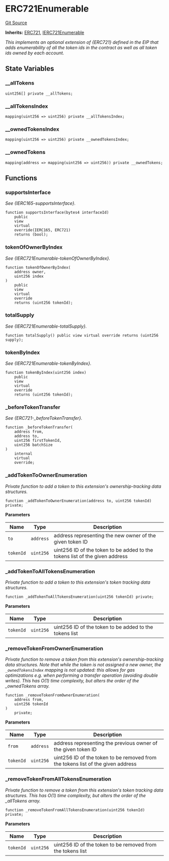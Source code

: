 # ERC721Enumerable
[Git Source](https://github.com/ContractLabs/foundry-bountykinds-contract/blob/67e6855d3beabdf242cc0b51d9e53b087a5235b9/src/oz-custom/oz/token/ERC721/extensions/ERC721Enumerable.sol)

**Inherits:**
[ERC721](/src/oz-custom/oz/token/ERC721/ERC721.sol/abstract.ERC721.md), [IERC721Enumerable](/src/oz-custom/oz/token/ERC721/extensions/IERC721Enumerable.sol/interface.IERC721Enumerable.md)

*This implements an optional extension of {ERC721} defined in the EIP
that adds
enumerability of all the token ids in the contract as well as all token ids
owned by each
account.*


## State Variables
### __allTokens

```solidity
uint256[] private __allTokens;
```


### __allTokensIndex

```solidity
mapping(uint256 => uint256) private __allTokensIndex;
```


### __ownedTokensIndex

```solidity
mapping(uint256 => uint256) private __ownedTokensIndex;
```


### __ownedTokens

```solidity
mapping(address => mapping(uint256 => uint256)) private __ownedTokens;
```


## Functions
### supportsInterface

*See {IERC165-supportsInterface}.*


```solidity
function supportsInterface(bytes4 interfaceId)
    public
    view
    virtual
    override(IERC165, ERC721)
    returns (bool);
```

### tokenOfOwnerByIndex

*See {IERC721Enumerable-tokenOfOwnerByIndex}.*


```solidity
function tokenOfOwnerByIndex(
    address owner,
    uint256 index
)
    public
    view
    virtual
    override
    returns (uint256 tokenId);
```

### totalSupply

*See {IERC721Enumerable-totalSupply}.*


```solidity
function totalSupply() public view virtual override returns (uint256 supply);
```

### tokenByIndex

*See {IERC721Enumerable-tokenByIndex}.*


```solidity
function tokenByIndex(uint256 index)
    public
    view
    virtual
    override
    returns (uint256 tokenId);
```

### _beforeTokenTransfer

*See {ERC721-_beforeTokenTransfer}.*


```solidity
function _beforeTokenTransfer(
    address from,
    address to,
    uint256 firstTokenId,
    uint256 batchSize
)
    internal
    virtual
    override;
```

### _addTokenToOwnerEnumeration

*Private function to add a token to this extension's
ownership-tracking data structures.*


```solidity
function _addTokenToOwnerEnumeration(address to, uint256 tokenId) private;
```
**Parameters**

|Name|Type|Description|
|----|----|-----------|
|`to`|`address`|address representing the new owner of the given token ID|
|`tokenId`|`uint256`|uint256 ID of the token to be added to the tokens list of the given address|


### _addTokenToAllTokensEnumeration

*Private function to add a token to this extension's token tracking
data structures.*


```solidity
function _addTokenToAllTokensEnumeration(uint256 tokenId) private;
```
**Parameters**

|Name|Type|Description|
|----|----|-----------|
|`tokenId`|`uint256`|uint256 ID of the token to be added to the tokens list|


### _removeTokenFromOwnerEnumeration

*Private function to remove a token from this extension's
ownership-tracking data structures. Note that
while the token is not assigned a new owner, the `_ownedTokensIndex`
mapping is _not_ updated: this allows for
gas optimizations e.g. when performing a transfer operation (avoiding
double writes).
This has O(1) time complexity, but alters the order of the _ownedTokens
array.*


```solidity
function _removeTokenFromOwnerEnumeration(
    address from,
    uint256 tokenId
)
    private;
```
**Parameters**

|Name|Type|Description|
|----|----|-----------|
|`from`|`address`|address representing the previous owner of the given token ID|
|`tokenId`|`uint256`|uint256 ID of the token to be removed from the tokens list of the given address|


### _removeTokenFromAllTokensEnumeration

*Private function to remove a token from this extension's token
tracking data structures.
This has O(1) time complexity, but alters the order of the _allTokens
array.*


```solidity
function _removeTokenFromAllTokensEnumeration(uint256 tokenId) private;
```
**Parameters**

|Name|Type|Description|
|----|----|-----------|
|`tokenId`|`uint256`|uint256 ID of the token to be removed from the tokens list|


